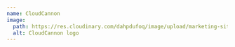 ```yaml
---
name: CloudCannon
image:
  path: https://res.cloudinary.com/dahpdufoq/image/upload/marketing-site/blog/uploads/cc-logo-1000-padded.png
  alt: CloudCannon logo
---
```


